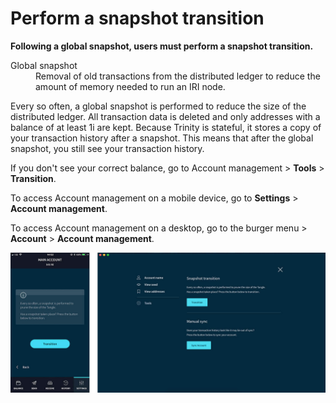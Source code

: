 # Perform a snapshot transition

**Following a global snapshot, users must perform a snapshot transition.**

<dl><dt>Global snapshot</dt><dd>Removal of old transactions from the distributed ledger to reduce the amount of memory needed to run an IRI node.</dd></dl>

Every so often, a global snapshot is performed to reduce the size of the distributed ledger. All transaction data is deleted and only addresses with a balance of at least 1i are kept. Because Trinity is stateful, it stores a copy of your transaction history after a snapshot. This means that after the global snapshot, you still see your transaction history.

If you don't see your correct balance, go to Account management > **Tools** > **Transition**.

To access Account management on a mobile device, go to **Settings** > **Account management**.

To access Account management on a desktop, go to the burger menu >  **Account** > **Account management**.

![photo of snapshot transition](../transition.jpg)
